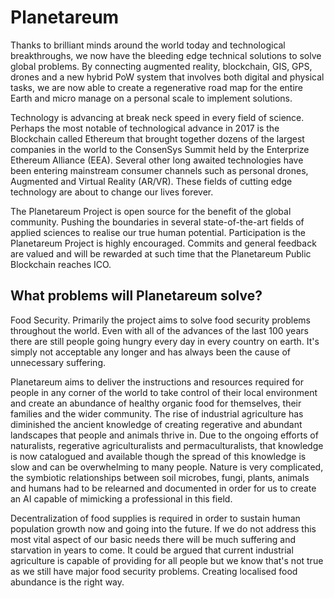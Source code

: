 # Planetareum
Thanks to brilliant minds around the world today and technological breakthroughs, we now have the bleeding edge technical solutions to solve global problems. By connecting augmented reality, blockchain, GIS, GPS, drones and a new hybrid PoW system that involves both digital and physical tasks, we are now able to create a regenerative road map for the entire Earth and micro manage on a personal scale to implement solutions.

Technology is advancing at break neck speed in every field of science. Perhaps the most notable of technological advance in 2017 is the Blockchain called Ethereum that brought together dozens of the largest companies in the world to the ConsenSys Summit held by the Enterprize Ethereum Alliance (EEA). Several other long awaited technologies have been entering mainstream consumer channels such as personal drones, Augmented and Virtual Reality (AR/VR). These fields of cutting edge technology are about to change our lives forever. 

The Planetareum Project is open source for the benefit of the global community. Pushing the boundaries in several state-of-the-art fields of applied sciences to realise our true human potential. 
Participation is the Planetareum Project is highly encouraged. Commits and general feedback are valued and will be rewarded at such time that the Planetareum Public Blockchain reaches ICO.

## What problems will Planetareum solve?
Food Security. Primarily the project aims to solve food security problems throughout the world. Even with all of the advances of the last 100 years there are still people going hungry every day in every country on earth. It's simply not acceptable any longer and has always been the cause of unnecessary suffering. 

Planetareum aims to deliver the instructions and resources required for people in any corner of the world to take control of their local environment and create an abundance of healthy organic food for themselves, their families and the wider community. The rise of industrial agriculture has diminished the ancient knowledge of creating regerative and abundant landscapes that people and animals thrive in. Due to the ongoing efforts of naturalists, regerative agriculturalists and permaculturalists, that knowledge is now catalogued and available though the spread of this knowledge is slow and can be overwhelming to many people. Nature is very complicated, the symbiotic relationships between soil microbes, fungi, plants, animals and humans had to be relearned and documented in order for us to create an AI capable of mimicking a professional in this field.

Decentralization of food supplies is required in order to sustain human population growth now and going into the future. If we do not address this most vital aspect of our basic needs there will be much suffering and starvation in years to come. It could be argued that current industrial agriculture is capable of providing for all people but we know that's not true as we still have major food security problems. Creating localised food abundance is the right way.


